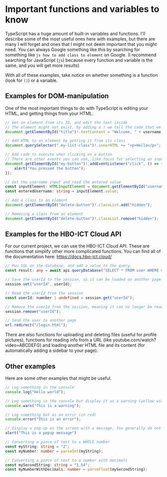 # Important functions and variables to know
TypeScript has a huge amount of built-in variables and functions. I'll describe some of the most useful ones here with examples, but there are many I will forget and ones that I might not deem important that you might need. You can always Google something like this by searching for something like `js how to add class to element` on Google. (I recommend searching for JavaScript (`js`) because every function and variable is the same, and you will get more results)

With all of these examples, take notice on whether something is a function (look for `()`) or a variable.

## Examples for DOM-manipulation
One of the most important things to do with TypeScript is editing your HTML, and getting things from your HTML.

```ts
// Get an element from its ID, and edit the text inside
// The element might not exist, by adding a ! we tell the code that we are sure that it is there (see null-safety for more info)
document.getElementById("title")!.textContent = "Welcome, " + username;

// Add HTML to an element by getting it from its class
document.querySelector(".my-list-class")!.innerHTML += "<p>Hello</p>";

// Add code to execute when clicking on a button
// There are other events you can use, like focus for selecting an input
document.getElementById("my-button")!.addEventListener("click", () => {
    alert("You pressed the button");
});

// Get the username input and read the entered value
const inputElement: HTMLInputElement = document.getElementById("username")! as HTMLInputElement;
const enteredUsername: string = inputElement.value;

// Add a class to an element
document.getElementById("delete-button")!.classList.add("hidden");

// Removing a class from an element
document.getElementById("delete-button")!.classList.remove("hidden");
```

## Examples for the HBO-ICT Cloud API
For our current project, we can use the HBO-ICT Cloud API. These are functions that simplify other more complicated functions. You can find all of the documentation here: https://docs.hbo-ict.cloud/

```ts
// Run SQL on the database, and add a value to the query.
const result: any = await api.queryDatabase("SELECT * FROM user WHERE userId=?", userId);

// Save the userId to the session, so it can be loaded on another page
session.set("userId", userId);

// Read the userId from the session
const userId: numnber | undefined = session.get("userId");

// Remove the userId from the session, meaning it can no longer be read
session.remove("userId");

// Send the user to another page
url.redirect("/login.html");
```

There are also functions for uploading and deleting files (useful for profile pictures), functions for reading info from a URL (like youtube.com/watch?video=ABCDEFG) and loading another HTML file and its content (for automatically adding a sidebar to your page).

## Other examples
Here are some other examples that might be useful.

```ts
// Log something in the console
console.log("Hello world");

// Log something in the console but display it as a warning (yellow with the exclamation mark)
console.warn("This is a warning");

// Log something but as an error (in red)
console.error("This is an error");

// Display a pop-up on the screen with a message. You generally do not want to use this and instead edit your page to show a message
alert("This is a popup message")

// Converting a piece of text to a WHOLE number
const myString: string = "2";
const myNumber: number = parseInt(myString);

// Converting a piece of text to a number with decimals
const mySecondString: string = "1.54";
const myNumberWithDecimals: number = parseFloat(mySecondString);
```